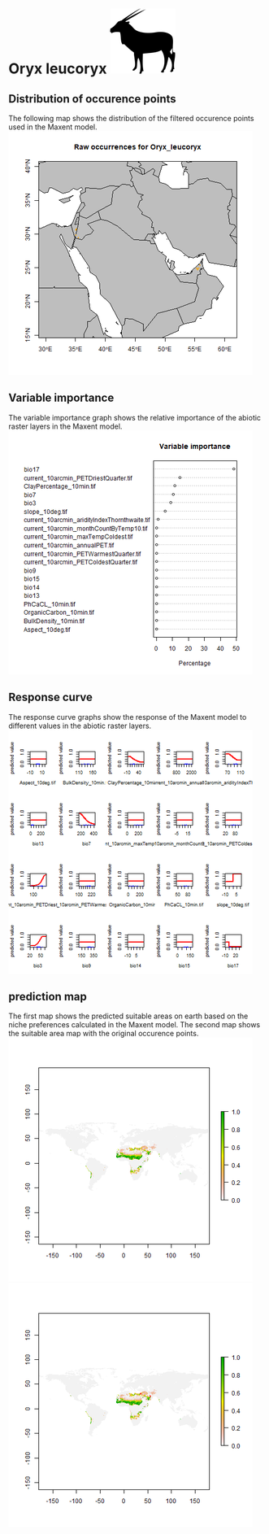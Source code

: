 # Oryx leucoryx ![](image_taxa.png) 
## Distribution of occurence points 
The following map shows the distribution of the filtered occurence points used in the Maxent model. 
![](occurrences.png)
                    
## Variable importance 
The variable importance graph shows the relative importance of the abiotic raster layers in the Maxent model. 
![](valid_maxent_variable_importance.png)
                    
## Response curve 
The response curve graphs show the response of the Maxent model to different values in the abiotic raster layers. 
![](valid_maxent_response_curve.png)
                    
## prediction map 
The first map shows the predicted suitable areas on earth based on the niche preferences calculated in the Maxent model. The second map shows the suitable area map with the original occurence points. 
![](prediction_map.png)
![](prediction_occurence_map.png)
